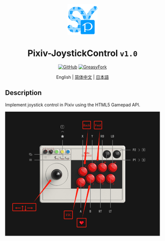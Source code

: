 <div align="center">
    <img src="https://github.com/SynRGB/Pixiv-JoystickControl/raw/main/%23README/icon/256.png" width="20%"/>
    <h1>Pixiv-JoystickControl <code>v1.0</code></h1>
	<p>
        <a href='https://github.com/SynRGB/Pixiv-JoystickControl'><img src="https://img.shields.io/badge/-GitHub-3A3A3A?style=flat&amp;logo=GitHub&amp;logoColor=white" referrerpolicy="no-referrer" alt="GitHub"></a>
	    <a href='https://greasyfork.org/zh-CN/scripts/475490-pixiv-joystickcontrol'><img src="https://img.shields.io/badge/-GreasyFork-670000?style=flat&amp;logo=tampermonkey&amp;logoColor=white" referrerpolicy="no-referrer" alt="GreasyFork"></a>
    </p>
    <p>English | <a href='https://github.com/SynRGB/Pixiv-JoystickControl/blob/main/%23README/README-zh.md'>简体中文</a> | <a href="https://github.com/SynRGB/Pixiv-JoystickControl/blob/main/%23README/README-ja.md">日本語</a></p>
</div>

## Description

Implement joystick control in Pixiv using the HTML5 Gamepad API.

<img src="https://github.com/SynRGB/Pixiv-JoystickControl/raw/main/%23README/example.png"/>